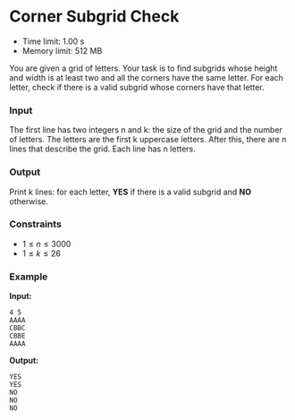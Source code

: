 # Corner Subgrid Check

* Time limit: 1.00 s
* Memory limit: 512 MB

You are given a grid of letters. Your task is to find subgrids whose height and width is at least two and all the
corners have the same letter.
For each letter, check if there is a valid subgrid whose corners have that letter.

### Input

The first line has two integers n and k: the size of the grid and the number of letters. The letters are the first k
uppercase letters.
After this, there are n lines that describe the grid. Each line has n letters.

### Output

Print k lines: for each letter, **YES** if there is a valid subgrid and **NO** otherwise.

### Constraints

* $1 \le n \le 3000$
* $1 \le k \le 26$

### Example

**Input:**

```
4 5
AAAA
CBBC
CBBE
AAAA
```

**Output:**

```
YES
YES
NO
NO
NO
```